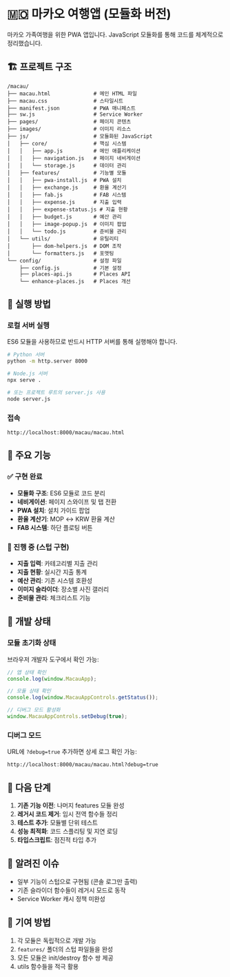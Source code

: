 # 🇲🇴 마카오 여행앱 (모듈화 버전)

마카오 가족여행을 위한 PWA 앱입니다. JavaScript 모듈화를 통해 코드를 체계적으로 정리했습니다.

## 🏗️ 프로젝트 구조

```
/macau/
├── macau.html              # 메인 HTML 파일
├── macau.css               # 스타일시트
├── manifest.json           # PWA 매니페스트
├── sw.js                   # Service Worker
├── pages/                  # 페이지 콘텐츠
├── images/                 # 이미지 리소스
├── js/                     # 모듈화된 JavaScript
│   ├── core/               # 핵심 시스템
│   │   ├── app.js          # 메인 애플리케이션
│   │   ├── navigation.js   # 페이지 네비게이션
│   │   └── storage.js      # 데이터 관리
│   ├── features/           # 기능별 모듈
│   │   ├── pwa-install.js  # PWA 설치
│   │   ├── exchange.js     # 환율 계산기
│   │   ├── fab.js          # FAB 시스템
│   │   ├── expense.js      # 지출 입력
│   │   ├── expense-status.js # 지출 현황
│   │   ├── budget.js       # 예산 관리
│   │   ├── image-popup.js  # 이미지 팝업
│   │   └── todo.js         # 준비물 관리
│   └── utils/              # 유틸리티
│       ├── dom-helpers.js  # DOM 조작
│       └── formatters.js   # 포맷팅
└── config/                 # 설정 파일
    ├── config.js           # 기본 설정
    ├── places-api.js       # Places API
    └── enhance-places.js   # Places 개선
```

## 🚀 실행 방법

### 로컬 서버 실행
ES6 모듈을 사용하므로 반드시 HTTP 서버를 통해 실행해야 합니다.

```bash
# Python 서버
python -m http.server 8000

# Node.js 서버
npx serve .

# 또는 프로젝트 루트의 server.js 사용
node server.js
```

### 접속
```
http://localhost:8000/macau/macau.html
```

## 🎯 주요 기능

### ✅ 구현 완료
- **모듈화 구조**: ES6 모듈로 코드 분리
- **네비게이션**: 페이지 스와이프 및 탭 전환
- **PWA 설치**: 설치 가이드 팝업
- **환율 계산기**: MOP ↔ KRW 환율 계산
- **FAB 시스템**: 하단 플로팅 버튼

### 🚧 진행 중 (스텁 구현)
- **지출 입력**: 카테고리별 지출 관리
- **지출 현황**: 실시간 지출 통계
- **예산 관리**: 기존 시스템 호환성
- **이미지 슬라이더**: 장소별 사진 갤러리
- **준비물 관리**: 체크리스트 기능

## 🔧 개발 상태

### 모듈 초기화 상태
브라우저 개발자 도구에서 확인 가능:
```javascript
// 앱 상태 확인
console.log(window.MacauApp);

// 모듈 상태 확인
console.log(window.MacauAppControls.getStatus());

// 디버그 모드 활성화
window.MacauAppControls.setDebug(true);
```

### 디버그 모드
URL에 `?debug=true` 추가하면 상세 로그 확인 가능:
```
http://localhost:8000/macau/macau.html?debug=true
```

## 📝 다음 단계

1. **기존 기능 이전**: 나머지 features 모듈 완성
2. **레거시 코드 제거**: 임시 전역 함수들 정리
3. **테스트 추가**: 모듈별 단위 테스트
4. **성능 최적화**: 코드 스플리팅 및 지연 로딩
5. **타입스크립트**: 점진적 타입 추가

## 🚨 알려진 이슈

- 일부 기능이 스텁으로 구현됨 (콘솔 로그만 출력)
- 기존 슬라이더 함수들이 레거시 모드로 동작
- Service Worker 캐시 정책 미완성

## 🤝 기여 방법

1. 각 모듈은 독립적으로 개발 가능
2. `features/` 폴더의 스텁 파일들을 완성
3. 모든 모듈은 init/destroy 함수 쌍 제공
4. utils 함수들을 적극 활용